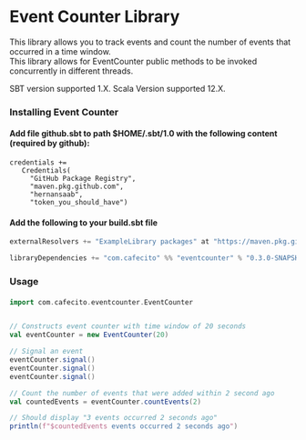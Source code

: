 # **Event Counter Library**
This library allows you to track events and count the number of events that occurred in a time window.  
This library allows for EventCounter public methods to be invoked concurrently in different threads.  

SBT version supported 1.X. 
Scala Version supported 12.X. 

### Installing Event Counter

#### Add file github.sbt to path $HOME/.sbt/1.0 with the following content (required by github):
```
credentials +=
   Credentials(
     "GitHub Package Registry",
     "maven.pkg.github.com",
     "hernansaab",
     "token_you_should_have")
```
     
#### Add the following to your build.sbt file
```sbt
externalResolvers += "ExampleLibrary packages" at "https://maven.pkg.github.com/cafecito/sbt-github-packages"

libraryDependencies += "com.cafecito" %% "eventcounter" % "0.3.0-SNAPSHOT"
```

### Usage
#### 
```scala
import com.cafecito.eventcounter.EventCounter


// Constructs event counter with time window of 20 seconds
val eventCounter = new EventCounter(20)

// Signal an event
eventCounter.signal()
eventCounter.signal()
eventCounter.signal()

// Count the number of events that were added within 2 second ago
val countedEvents = eventCounter.countEvents(2)

// Should display "3 events occurred 2 seconds ago"  
println(f"$countedEvents events occurred 2 seconds ago")

```
